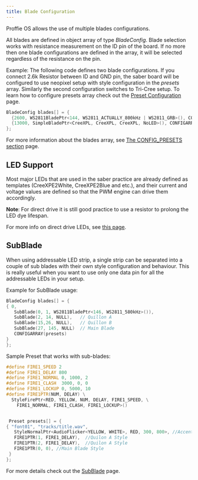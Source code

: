 ```yaml
---
title: Blade Configuration
---
```

Proffie OS allows the use of multiple blades configurations.

All blades are defined in object array of type _BladeConfig_.
Blade selection works with resistance measurement on the ID pin of the board. If no more then one blade configurations are defined in the array, it will be selected regardless of the resistance on the pin.

Example:
The following code defines two blade configurations. 
If you connect 2.6k Resistor between ID and GND pin, the saber board will be configured to use neopixel setup with style configuration in the _presets_ array. Similarly the second configuration switches to Tri-Cree setup.
To learn how to configure presets array check out the [Preset Configuration](/config/preset-configuration.html) page.
```cpp
BladeConfig blades[] = {
  {2600, WS2811BladePtr<144, WS2811_ACTUALLY_800kHz | WS2811_GRB>(), CONFIGARRAY(presets) },
  {13000, SimpleBladePtr<CreeXPL, CreeXPL, CreeXPL, NoLED>(), CONFIGARRAY(white_presets) },
};
```
For more information about the blades array, see [The CONFIG_PRESETS section](/config/the-config_presets-section.html) page.

## LED Support
Most major LEDs that are used in the saber practice are already defined as templates
(CreeXPE2White, CreeXPE2Blue and etc.), and their current and voltage values are defined so that the PWM engine can drive them accordingly.

**Note**: For direct drive it is still good practice to use a resistor to prolong the LED dye lifespan.

For more info on direct drive LEDs, see [this page](/config/blades/led-configuration.html).

## SubBlade
When using addressable LED strip, a single strip can be separated into a couple of sub blades with their own style configuration and behaviour. This is really useful when you want to use only one data pin for all the addressable LEDs in your setup.

Example for SubBlade usage:
```cpp
BladeConfig blades[] = {
{ 0,
   SubBlade(0, 1, WS2811BladePtr<146, WS2811_580kHz>()),
   SubBlade(2, 14, NULL),   // Quillon A
   SubBlade(15,26, NULL),   // Quillon B
   SubBlade(27, 145, NULL)  // Main Blade
   CONFIGARRAY(presets) 
}
};
```

Sample Preset that works with sub-blades:
```cpp
#define FIRE1_SPEED 2
#define FIRE1_DELAY 800
#define FIRE1_NORMAL 0, 1000, 2
#define FIRE1_CLASH  3000, 0, 0
#define FIRE1_LOCKUP 0, 5000, 10
#define FIRE1PTR(NUM, DELAY) \
  StyleFirePtr<RED, YELLOW, NUM, DELAY, FIRE1_SPEED, \
    FIRE1_NORMAL, FIRE1_CLASH, FIRE1_LOCKUP>()


 Preset presets[] = {
{ "font01", "tracks/title.wav",
   StyleNormalPtr<AudioFlicker<YELLOW, WHITE>, RED, 300, 800>, //Accent Pixel Style
   FIRE1PTR(1, FIRE1_DELAY),  //Quilon A Style
   FIRE1PTR(2, FIRE1_DELAY),  //Quilon A Style
   FIRE1PTR(0, 0), //Main Blade Style
 }
};
```
For more details check out the [SubBlade](/config/blades/subblade.html) page.

